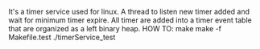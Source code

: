 It's a timer service used for linux. A thread to listen new timer added and wait for minimum timer expire. All timer are added into a timer event table that are organized as a left binary heap.    HOW TO:    make  make -f Makefile.test    ./timerService_test
